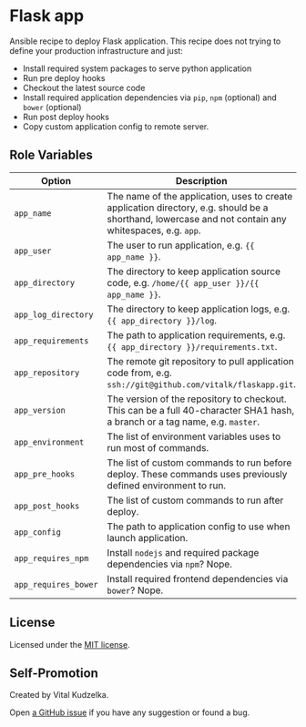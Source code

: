 # Flask app

Ansible recipe to deploy Flask application. This recipe does not trying to
define your production infrastructure and just:

- Install required system packages to serve python application
- Run pre deploy hooks
- Checkout the latest source code
- Install required application dependencies via `pip`, `npm` (optional) and
  `bower` (optional)
- Run post deploy hooks
- Copy custom application config to remote server.


## Role Variables

| Option               | Description                                          |
|----------------------|------------------------------------------------------|
| `app_name`           | The name of the application, uses to create application directory, e.g. should be a shorthand, lowercase and not contain any whitespaces, e.g. `app`. |
| `app_user`           | The user to run application, e.g. `{{ app_name }}`. |
| `app_directory`      | The directory to keep application source code, e.g. `/home/{{ app_user }}/{{ app_name }}`. |
| `app_log_directory`  | The directory to keep application logs, e.g. `{{ app_directory }}/log`. |
| `app_requirements`   | The path to application requirements, e.g. `{{ app_directory }}/requirements.txt`. |
| `app_repository`     | The remote git repository to pull application code from, e.g. `ssh://git@github.com/vitalk/flaskapp.git`. |
| `app_version`        | The version of the repository to checkout. This can be a full 40-character SHA1 hash, a branch or a tag name, e.g. `master`. |
| `app_environment`    | The list of environment variables uses to run most of commands. |
| `app_pre_hooks`      | The list of custom commands to run before deploy. These commands uses previously defined environment to run. |
| `app_post_hooks`     | The list of custom commands to run after deploy. |
| `app_config`         | The path to application config to use when launch application. |
| `app_requires_npm`   | Install `nodejs` and required package dependencies via `npm`? Nope. |
| `app_requires_bower` | Install required frontend dependencies via `bower`? Nope. |


## License

Licensed under the [MIT license](http://mit-license.org/vitalk).


## Self-Promotion

Created by Vital Kudzelka.

Open [a GitHub issue](https://github.com/vitalk/ansible-flask-app/issues) if
you have any suggestion or found a bug.
